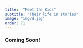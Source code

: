 ```yaml
---
title:  "Meet the Kids"
subtitle: "Their life in stories"
image: "img/d.jpg"
order: 71
---
```


### Coming Soon!
